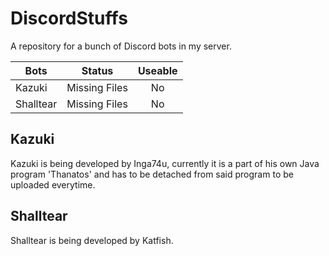 # DiscordStuffs
A repository for a bunch of Discord bots in my server.

| Bots          | Status        | Useable |
| ------------- |:-------------:|:-------:|
| Kazuki        | Missing Files | No      |
| Shalltear     | Missing Files | No      |



## Kazuki
Kazuki is being developed by Inga74u, currently it is a part of his own Java program 'Thanatos' and has to be detached from said program to be uploaded everytime.



## Shalltear
Shalltear is being developed by Katfish.
